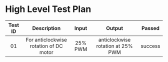 # High Level Test Plan 

|Test ID| Description | Input | Output| Passed|
|:--:|:-------------:|:-----------------:|:------------------------:|:---------:|
|01|For anticlockwise rotation of DC motor | 25% PWM | anticlockwise rotation at 25% PWM | success | 


